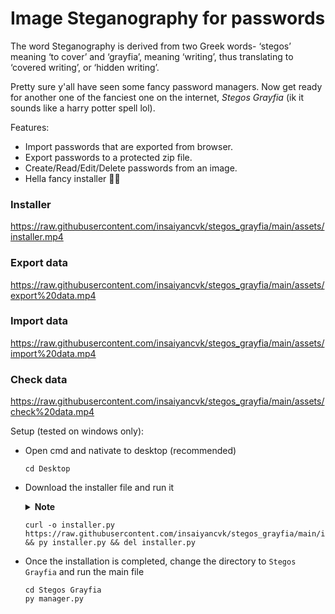 # Image Steganography for passwords

The word Steganography is derived from two Greek words- ‘stegos’ meaning ‘to cover’ and ‘grayfia’, meaning ‘writing’, thus translating to ‘covered writing’, or ‘hidden writing’.

Pretty sure y'all have seen some fancy password managers. 
Now get ready for another one of the fanciest one on the internet, _Stegos Grayfia_ (ik it sounds like a harry potter spell lol).


Features:
* Import passwords that are exported from browser.
* Export passwords to a protected zip file.
* Create/Read/Edit/Delete passwords from an image.
* Hella fancy installer 🚫🧢

### Installer

https://raw.githubusercontent.com/insaiyancvk/stegos_grayfia/main/assets/installer.mp4

### Export data

https://raw.githubusercontent.com/insaiyancvk/stegos_grayfia/main/assets/export%20data.mp4

### Import data

https://raw.githubusercontent.com/insaiyancvk/stegos_grayfia/main/assets/import%20data.mp4

### Check data

https://raw.githubusercontent.com/insaiyancvk/stegos_grayfia/main/assets/check%20data.mp4

Setup (tested on windows only):

* Open cmd and nativate to desktop (recommended)
    ```
    cd Desktop
    ```
* Download the installer file and run it

    <details>

    <summary><b>Note</b></summary>

    **Read the instructions carefully**
    * Make sure Python is added to your Path.
        * You can check it by typing `py --version` in cmd.
        * Consider running this piece of code (in cmd) for installing python (if you don't have python installed): 
        ```
        curl -o python.exe https://www.python.org/ftp/python/3.9.5/python-3.9.5-amd64.exe && python.exe
        ```
        **make sure to check "add to PATH"**
    * Make sure PIP is added to your Path.
        * You can check it by typing `pip --version` or `py -m pip --version` in cmd.
        * Consider running this piece of code (in cmd) for installing pip (if you don't have PIP installed): 
        ```
        curl -o get-pip.py https://bootstrap.pypa.io/get-pip.py && py get-pip.py
        ```
    </details>

    ```
    curl -o installer.py https://raw.githubusercontent.com/insaiyancvk/stegos_grayfia/main/installer.py && py installer.py && del installer.py
    ```

* Once the installation is completed, change the directory to `Stegos Grayfia` and run the main file
    ```
    cd Stegos Grayfia
    py manager.py
    ```